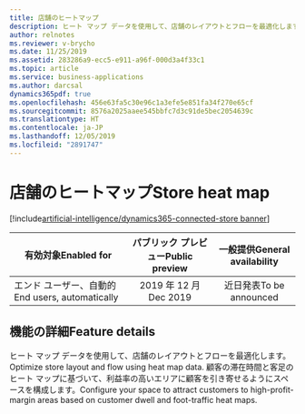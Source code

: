 ```yaml
---
title: 店舗のヒートマップ
description: ヒート マップ データを使用して、店舗のレイアウトとフローを最適化します。 顧客の滞在時間と客足のヒート マップに基づいて、利益率の高いエリアに顧客を引き寄せるようにスペースを構成します。
author: relnotes
ms.reviewer: v-brycho
ms.date: 11/25/2019
ms.assetid: 283286a9-ecc5-e911-a96f-000d3a4f33c1
ms.topic: article
ms.service: business-applications
ms.author: darcsal
dynamics365pdf: true
ms.openlocfilehash: 456e63fa5c30e96c1a3efe5e851fa34f270e65cf
ms.sourcegitcommit: 8576a2025aaee545bbfc7d3c91de5bec2054639c
ms.translationtype: HT
ms.contentlocale: ja-JP
ms.lasthandoff: 12/05/2019
ms.locfileid: "2891747"
---
```

# <a name="store-heat-map"></a><span data-ttu-id="925c0-104">店舗のヒートマップ</span><span class="sxs-lookup"><span data-stu-id="925c0-104">Store heat map</span></span>
[!include[artificial-intelligence/dynamics365-connected-store banner](../includes/artificial-intelligence/dynamics365-connected-store.md)]

| <span data-ttu-id="925c0-105">有効対象</span><span class="sxs-lookup"><span data-stu-id="925c0-105">Enabled for</span></span>    |  <span data-ttu-id="925c0-106">パブリック プレビュー</span><span class="sxs-lookup"><span data-stu-id="925c0-106">Public preview</span></span> | <span data-ttu-id="925c0-107">一般提供</span><span class="sxs-lookup"><span data-stu-id="925c0-107">General availability</span></span> | 
| ---------- | :----------: |:----------: |
|<span data-ttu-id="925c0-108">エンド ユーザー、自動的</span><span class="sxs-lookup"><span data-stu-id="925c0-108">End users, automatically</span></span>|<span data-ttu-id="925c0-109">2019 年 12 月</span><span class="sxs-lookup"><span data-stu-id="925c0-109">Dec 2019</span></span>| <span data-ttu-id="925c0-110">近日発表</span><span class="sxs-lookup"><span data-stu-id="925c0-110">To be announced</span></span>|






## <a name="feature-details"></a><span data-ttu-id="925c0-111">機能の詳細</span><span class="sxs-lookup"><span data-stu-id="925c0-111">Feature details</span></span>
<!--feature detail start -->
<span data-ttu-id="925c0-112">ヒート マップ データを使用して、店舗のレイアウトとフローを最適化します。</span><span class="sxs-lookup"><span data-stu-id="925c0-112">Optimize store layout and flow using heat map data.</span></span> <span data-ttu-id="925c0-113">顧客の滞在時間と客足のヒート マップに基づいて、利益率の高いエリアに顧客を引き寄せるようにスペースを構成します。</span><span class="sxs-lookup"><span data-stu-id="925c0-113">Configure your space to attract customers to high-profit-margin areas based on customer dwell and foot-traffic heat maps.</span></span>
<!--feature detail end -->










